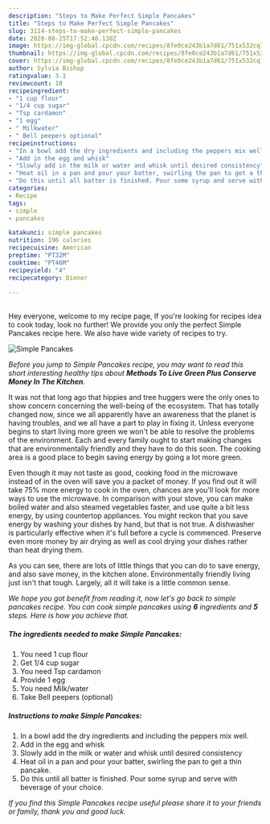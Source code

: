 ```yaml
---
description: "Steps to Make Perfect Simple Pancakes"
title: "Steps to Make Perfect Simple Pancakes"
slug: 3114-steps-to-make-perfect-simple-pancakes
date: 2020-08-25T17:52:40.130Z
image: https://img-global.cpcdn.com/recipes/8fe0ce243b1a7d61/751x532cq70/simple-pancakes-recipe-main-photo.jpg
thumbnail: https://img-global.cpcdn.com/recipes/8fe0ce243b1a7d61/751x532cq70/simple-pancakes-recipe-main-photo.jpg
cover: https://img-global.cpcdn.com/recipes/8fe0ce243b1a7d61/751x532cq70/simple-pancakes-recipe-main-photo.jpg
author: Sylvia Bishop
ratingvalue: 3.1
reviewcount: 10
recipeingredient:
- "1 cup flour"
- "1/4 cup sugar"
- "Tsp cardamon"
- "1 egg"
- " Milkwater"
- " Bell peepers optional"
recipeinstructions:
- "In a bowl add the dry ingredients and including the peppers mix well."
- "Add in the egg and whisk"
- "Slowly add in the milk or water and whisk until desired consistency"
- "Heat oil in a pan and pour your batter, swirling the pan to get a thin pancake."
- "Do this until all batter is finished. Pour some syrup and serve with beverage of your choice."
categories:
- Recipe
tags:
- simple
- pancakes

katakunci: simple pancakes 
nutrition: 196 calories
recipecuisine: American
preptime: "PT32M"
cooktime: "PT46M"
recipeyield: "4"
recipecategory: Dinner

---
```

<br>
Hey everyone, welcome to my recipe page, If you're looking for recipes idea to cook today, look no further! We provide you only the perfect Simple Pancakes recipe here. We also have wide variety of recipes to try.
<br>


![Simple Pancakes](https://img-global.cpcdn.com/recipes/8fe0ce243b1a7d61/751x532cq70/simple-pancakes-recipe-main-photo.jpg)

<i>Before you jump to Simple Pancakes recipe, you may want to read this short interesting healthy tips about 
<strong>Methods To Live Green Plus Conserve Money In The Kitchen</strong>.</i>
</br>

It was not that long ago that hippies and tree huggers were the only ones to show concern concerning the well-being of the ecosystem. That has totally changed now, since we all apparently have an awareness that the planet is having troubles, and we all have a part to play in fixing it. Unless everyone begins to start living more green we won't be able to resolve the problems of the environment. Each and every family ought to start making changes that are environmentally friendly and they have to do this soon. The cooking area is a good place to begin saving energy by going a lot more green.

Even though it may not taste as good, cooking food in the microwave instead of in the oven will save you a packet of money. If you find out it will take 75% more energy to cook in the oven, chances are you'll look for more ways to use the microwave. In comparison with your stove, you can make boiled water and also steamed vegetables faster, and use quite a bit less energy, by using countertop appliances. You might reckon that you save energy by washing your dishes by hand, but that is not true. A dishwasher is particularly effective when it's full before a cycle is commenced. Preserve even more money by air drying as well as cool drying your dishes rather than heat drying them.

As you can see, there are lots of little things that you can do to save energy, and also save money, in the kitchen alone. Environmentally friendly living just isn't that tough. Largely, all it will take is a little common sense.


<i>We hope you got benefit from reading it, now let's go back to simple pancakes recipe. You can cook simple pancakes using <strong>6</strong> ingredients and <strong>5</strong> steps. Here is how you achieve that.
</i>

##### The ingredients needed to make Simple Pancakes:

1. You need 1 cup flour
1. Get 1/4 cup sugar
1. You need Tsp cardamon
1. Provide 1 egg
1. You need  Milk/water
1. Take  Bell peepers (optional)


##### Instructions to make Simple Pancakes:

1. In a bowl add the dry ingredients and including the peppers mix well.
1. Add in the egg and whisk
1. Slowly add in the milk or water and whisk until desired consistency
1. Heat oil in a pan and pour your batter, swirling the pan to get a thin pancake.
1. Do this until all batter is finished. Pour some syrup and serve with beverage of your choice.


<i>If you find this Simple Pancakes recipe useful please share it to your friends or family, thank you and good luck.</i>
